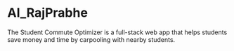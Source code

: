 # AI_RajPrabhe
The Student Commute Optimizer is a full-stack web app that helps students save money and time by carpooling with nearby students.
